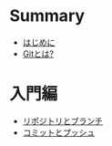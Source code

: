# Summary

- [はじめに](./introduction.md)
- [Gitとは?](./what-is-git.md)

# 入門編

- [リポジトリとブランチ](./introductory/repository-and-branches.md)
- [コミットとプッシュ](./introductory/commit-and-push.md)
